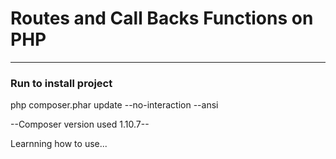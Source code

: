 # Routes and Call Backs Functions on PHP
---
### Run to install project

php composer.phar update --no-interaction --ansi

--Composer version used 1.10.7-- 


Learnning how to use...